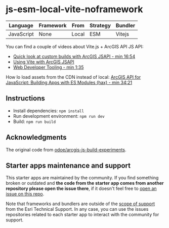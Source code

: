# js-esm-local-vite-noframework

|Language|Framework|From|Strategy|Bundler|
|---|---|---|---|---|
|JavaScript|None|Local|ESM|Vitejs|

You can find a couple of videos about Vite.js + ArcGIS API JS API:

- [Quick look at custom builds with ArcGIS JSAPI - min 16:54](https://youtu.be/VmzjaGfBRyo?t=1014)
- [Using Vite with ArcGIS JSAPI](https://www.youtube.com/watch?v=RF_q0tuMyic)
- [Web Developer Tooling - min 1:35](https://youtu.be/P_fLfP0O7lc?t=85)

How lo load assets from the CDN instead of local: [ArcGIS API for JavaScript: Building Apps with ES Modules (hax) - min 34:21](https://youtu.be/ojrGonjJI2k?t=2061)

## Instructions

* Install dependencies: `npm install`
* Run development environment: `npm run dev`
* Build: `npm run build`

## Acknowledgments

The original code from [odoe/arcgis-js-build-experiments](https://github.com/odoe/arcgis-js-build-experiments/tree/main/webpack).

## Starter apps maintenance and support

This starter apps are maintained by the community. If you find something broken or outdated and **the code from the starter app comes from another repository please open the issue there**, if it doesn't feel free to [open an issue on this repo](https://github.com/hhkaos/arcgis-js-api-starter-apps/issues).

Note that frameworks and bundlers are outside of the [scope of support](https://support.esri.com/en/supportscope) from the Esri Technical Support. In any case, you can use the issues repositories related to each starter app to interact with the community for support.